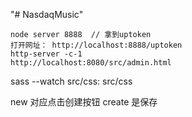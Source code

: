 "# NasdaqMusic" 
```
node server 8888  // 拿到uptoken
打开网址： http://localhost:8888/uptoken
http-server -c-1
http://localhost:8080/src/admin.html
```

sass --watch src/css: src/css

new 对应点击创建按钮
create 是保存
